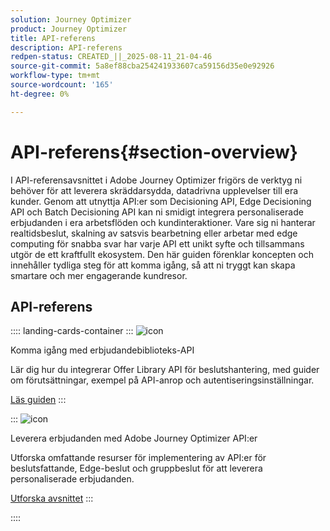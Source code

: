 ```yaml
---
solution: Journey Optimizer
product: Journey Optimizer
title: API-referens
description: API-referens
redpen-status: CREATED_||_2025-08-11_21-04-46
source-git-commit: 5a8ef88cba254241933607ca59156d35e0e92926
workflow-type: tm+mt
source-wordcount: '165'
ht-degree: 0%

---
```



# API-referens{#section-overview}

I API-referensavsnittet i Adobe Journey Optimizer frigörs de verktyg ni behöver för att leverera skräddarsydda, datadrivna upplevelser till era kunder. Genom att utnyttja API:er som Decisioning API, Edge Decisioning API och Batch Decisioning API kan ni smidigt integrera personaliserade erbjudanden i era arbetsflöden och kundinteraktioner. Vare sig ni hanterar realtidsbeslut, skalning av satsvis bearbetning eller arbetar med edge computing för snabba svar har varje API ett unikt syfte och tillsammans utgör de ett kraftfullt ekosystem. Den här guiden förenklar koncepten och innehåller tydliga steg för att komma igång, så att ni tryggt kan skapa smartare och mer engagerande kundresor.

## API-referens

:::: landing-cards-container
:::
![icon](https://cdn.experienceleague.adobe.com/icons/circle-play.svg?lang=sv-SE)

Komma igång med erbjudandebiblioteks-API

Lär dig hur du integrerar Offer Library API för beslutshantering, med guider om förutsättningar, exempel på API-anrop och autentiseringsinställningar.

[Läs guiden](../using/offers/api-reference/getting-started.md)
:::

:::
![icon](https://cdn.experienceleague.adobe.com/icons/code-branch.svg?lang=sv-SE)

Leverera erbjudanden med Adobe Journey Optimizer API:er

Utforska omfattande resurser för implementering av API:er för beslutsfattande, Edge-beslut och gruppbeslut för att leverera personaliserade erbjudanden.

[Utforska avsnittet](offer-delivery-api-landing-page.md)
:::

::::
